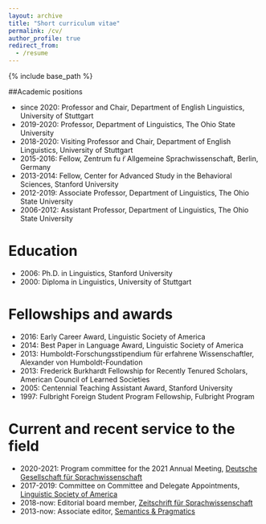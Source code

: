```yaml
---
layout: archive
title: "Short curriculum vitae"
permalink: /cv/
author_profile: true
redirect_from:
  - /resume
---
```


{% include base_path %}

##Academic positions

* since 2020: Professor and Chair, Department of English Linguistics, University of Stuttgart
* 2019-2020: Professor, Department of Linguistics, The Ohio State University
* 2018-2020: Visiting Professor and Chair, Department of English Linguistics, University of Stuttgart
* 2015-2016: Fellow, Zentrum fu ̈r Allgemeine Sprachwissenschaft, Berlin, Germany
* 2013-2014: Fellow, Center for Advanced Study in the Behavioral Sciences, Stanford University
* 2012-2019: Associate Professor, Department of Linguistics, The Ohio State University
* 2006-2012: Assistant Professor, Department of Linguistics, The Ohio State University

Education
======
* 2006: Ph.D. in Linguistics, Stanford University
* 2000: Diploma in Linguistics, University of Stuttgart

Fellowships and awards
======
* 2016: Early Career Award, Linguistic Society of America
* 2014: Best Paper in Language Award, Linguistic Society of America
* 2013: Humboldt-Forschungsstipendium für erfahrene Wissenschaftler, Alexander von Humboldt-Foundation
* 2013: Frederick Burkhardt Fellowship for Recently Tenured Scholars, American Council of Learned Societies
* 2005: Centennial Teaching Assistant Award, Stanford University
* 1997: Fulbright Foreign Student Program Fellowship, Fulbright Program
  
Current and recent service to the field
======
* 2020-2021: Program committee for the 2021 Annual Meeting, [Deutsche Gesellschaft für Sprachwissenschaft](https://dgfs.de/de/)
* 2017-2019: Committee on Committee and Delegate Appointments, [Linguistic Society of America](https://lsadc.org)
* 2018-now: Editorial board member, [Zeitschrift für Sprachwissenschaft](https://dgfs.de/de/inhalt/zeitschrift-zs.html)
* 2013-now: Associate editor, [Semantics & Pragmatics](https://semprag.org)


